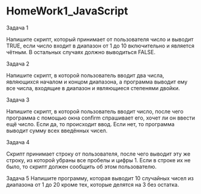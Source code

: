 # HomeWork1_JavaScript
Задача 1

Напишите скрипт, который принимает от
пользователя число и выводит TRUE, если число
входит в диапазон от 1 до 10 включительно и является
чётным. В остальных случаях должно выводиться
FALSE.

Задача 2

Напишите скрипт, в которой пользователь вводит
два числа, являющихся началом и концом диапазона, а
программа выводит ему все числа, входящие в диапазон
и являющиеся степенями двойки.

Задача 3

Напишите скрипт, в которой пользователь вводит
число, после чего программа с помощью окна confirm
спрашивает его, хочет ли он ввести ещё число. Если да,
то происходит ввод. Если нет, то программа выводит
сумму всех введённых чисел.

Задача 4

Скрипт принимает строку от пользователя, после
чего выводит эту же строку, из которой убраны все
пробелы и цифры 1. Если в строке их не было, то скрипт
должен сообщить об этом пользователю.

Задача 5
Напишите программу, которая выводит 10
случайных чисел из диапазона от 1 до 20 кроме тех,
которые делятся на 3 без остатка.
